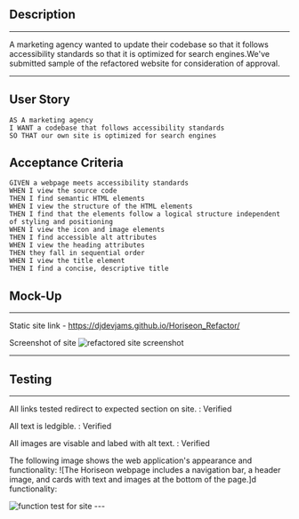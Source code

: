 ## Description
---
A marketing agency wanted to update their codebase so that it follows accessibility standards so that it is optimized for search engines.We've submitted sample of the refactored website for consideration of approval.

---

## User Story

```
AS A marketing agency
I WANT a codebase that follows accessibility standards
SO THAT our own site is optimized for search engines
```

## Acceptance Criteria

```
GIVEN a webpage meets accessibility standards
WHEN I view the source code
THEN I find semantic HTML elements
WHEN I view the structure of the HTML elements
THEN I find that the elements follow a logical structure independent of styling and positioning
WHEN I view the icon and image elements
THEN I find accessible alt attributes
WHEN I view the heading attributes
THEN they fall in sequential order
WHEN I view the title element
THEN I find a concise, descriptive title
```


## Mock-Up

----

Static site link - https://djdevjams.github.io/Horiseon_Refactor/

Screenshot of site
<img src="./assets/images/completed_Horiseon_Refactor_index.html.png" alt="refactored site screenshot">

----


## Testing
---
All links tested redirect to expected section on site. : Verified
>
All text is ledgible. : Verified
>
All images are visable and labed with alt text. : Verified

The following image shows the web application's appearance and functionality:
![The Horiseon webpage includes a navigation bar, a header image, and cards with text and images at the bottom of the page.]d functionality:

<img src="./assets/images/Horiseon.gif" alt="function test for site">
---
